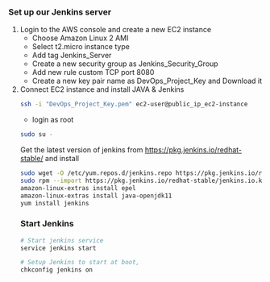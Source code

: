 ### Set up our Jenkins server

1. Login to the AWS console and create a new EC2 instance
   - Choose Amazon Linux 2 AMI
   - Select t2.micro instance type
   - Add tag Jenkins_Server
   - Create a new security group as Jenkins_Security_Group
   - Add new rule custom TCP port 8080
   - Create a new key pair name as DevOps_Project_Key and Download it
2. Connect EC2 instance and install JAVA & Jenkins
   ```sh
   ssh -i "DevOps_Project_Key.pem" ec2-user@public_ip_ec2-instance
   ```
   - login as root
   ```sh
   sudo su -
   ```
   Get the latest version of jenkins from https://pkg.jenkins.io/redhat-stable/ and install
   ```sh
   sudo wget -O /etc/yum.repos.d/jenkins.repo https://pkg.jenkins.io/redhat-stable/jenkins.repo
   sudo rpm --import https://pkg.jenkins.io/redhat-stable/jenkins.io.key
   amazon-linux-extras install epel 
   amazon-linux-extras install java-openjdk11
   yum install jenkins
   ```
   ### Start Jenkins
   ```sh
   # Start jenkins service
   service jenkins start

   # Setup Jenkins to start at boot,
   chkconfig jenkins on
   ```
